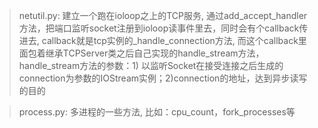 > netutil.py:  建立一个跑在ioloop之上的TCP服务, 通过add_accept_handler方法，把端口监听socket注册到ioloop读事件里去，同时会有个callback传进去, callback就是tcp实例的_handle_connection方法, 而这个callback里面包着继承TCPServer类之后自己实现的handle_stream方法，handle_stream方法的参数：1) 以监听Socket在接受连接之后生成的connection为参数的IOStream实例；2)connection的地址，达到异步读写的目的

>process.py: 多进程的一些方法, 比如：cpu_count，fork_processes等

>### 

 